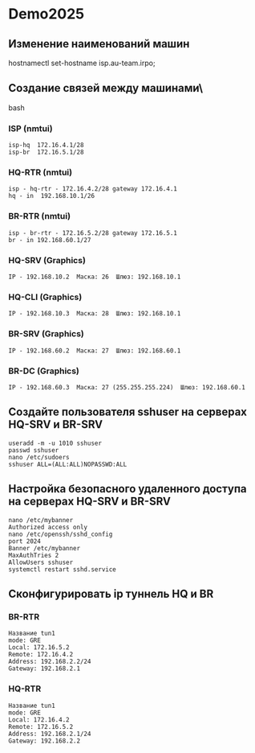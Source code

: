 # Demo2025
## Изменение наименований машин
hostnamectl set-hostname isp.au-team.irpo;

## Создание связей между машинами\
bash
### ISP (nmtui)
    isp-hq  172.16.4.1/28
    isp-br  172.16.5.1/28
### HQ-RTR (nmtui)
    isp - hq-rtr - 172.16.4.2/28 gateway 172.16.4.1 
    hq - in  192.168.10.1/26
### BR-RTR (nmtui)
    isp - br-rtr - 172.16.5.2/28 gateway 172.16.5.1 
    br - in 192.168.60.1/27
### HQ-SRV (Graphics)
    IP - 192.168.10.2  Маска: 26  Шлюз: 192.168.10.1
### HQ-CLI (Graphics)
    IP - 192.168.10.3  Маска: 28  Шлюз: 192.168.10.1
### BR-SRV (Graphics)
    IP - 192.168.60.2  Маска: 27  Шлюз: 192.168.60.1
### BR-DC (Graphics)
    IP - 192.168.60.3  Маска: 27 (255.255.255.224)  Шлюз: 192.168.60.1
## Создайте пользователя sshuser на серверах HQ-SRV и BR-SRV
    useradd -m -u 1010 sshuser
    passwd sshuser
    nano /etc/sudoers
    sshuser ALL=(ALL:ALL)NOPASSWD:ALL
## Настройка безопасного удаленного доступа на серверах HQ-SRV и BR-SRV
    nano /etc/mybanner
    Authorized access only
    nano /etc/openssh/sshd_config
    port 2024
    Banner /etc/mybanner
    MaxAuthTries 2
    AllowUsers sshuser
    systemctl restart sshd.service
## Сконфигурировать ip туннель HQ и BR
### BR-RTR
    Название tun1
    mode: GRE
    Local: 172.16.5.2
    Remote: 172.16.4.2
    Address: 192.168.2.2/24
    Gateway: 192.168.2.1
### HQ-RTR
    Название tun1
    mode: GRE
    Local: 172.16.4.2
    Remote: 172.16.5.2
    Address: 192.168.2.1/24
    Gateway: 192.168.2.2
### 

    
